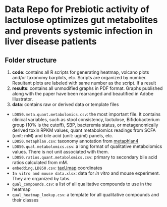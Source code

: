 # Data Repo for Prebiotic activity of lactulose optimizes gut metabolites and prevents systemic infection in liver disease patients

## Folder structure

1. **code**: contains all R scripts for generating heatmap, volcano plots and/or taxonomy barplots, etc. Scripts are organized by number. Resultant plots are labeled with same number as the script. If a result
2. **results**: contains all unmodified graphs in PDF format. Graphs published along with the paper have been rearranged and beautified in Adobe Illustrator.
3. **data**: contains raw or derived data or template files
- `LD850.meta.quant.metabolomics.csv`: the most important file. It contains clinical variables, such as stool consistency, lactulose, Bifidobacterium group (10% is the cutoff), SBP, bacteremia status, or metagenomically derived toxin RPKM values, quant metabolomics readings from SCFA (unit: mM) and bile acid (unit: ug/ml) panels, etc.
- `LD850.metaphlan.csv`: taxonomy annotation from [metaphlan4](https://github.com/biobakery/MetaPhlAn)
- `LD850.qual.metabolomics.csv`: a long format of qualitative metabolomics values. There is not unit associated with them.
- `LD850.ratios.quant.metabolomics.csv`: primary to secondary bile acid ratios calculated from mM.
- `embedding.LD850.csv`: [taxUmap](https://github.com/jsevo/taxumap) coordinates
- `In vitro and mouse data.xlsx`: data for *in vitro* and mouse experiment. They are organized by tabs.
- `qual_compounds.csv`: a list of all qualitative compounds to use in the heatmap
- `qual_heatmap_lookup.csv`: a template for all qualitative compounds and their classes

